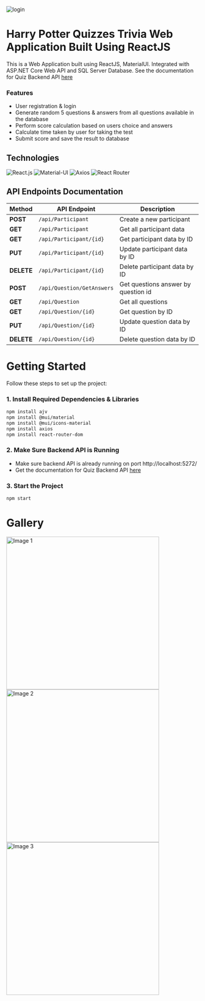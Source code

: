 ![login](https://github.com/user-attachments/assets/0c44fda2-fb73-42e7-a548-63e8e508a15c)

# Harry Potter Quizzes Trivia Web Application Built Using ReactJS

This is a Web Application built using ReactJS, MaterialUI. Integrated with ASP.NET Core Web API and SQL Server Database. See the documentation for Quiz Backend API [here](https://github.com/shofwanshiddiq/QuizAPI)

### Features
* User registration & login
* Generate random 5 questions & answers from all questions available in the database
* Perform score calculation based on users choice and answers
* Calculate time taken by user for taking the test
* Submit score and save the result to database

## Technologies
![React.js](https://img.shields.io/badge/React.js-%2361DAFB.svg?style=for-the-badge&logo=react&logoColor=black)  ![Material-UI](https://img.shields.io/badge/Material--UI-%230081CB.svg?style=for-the-badge&logo=mui&logoColor=white)  ![Axios](https://img.shields.io/badge/Axios-%23000000.svg?style=for-the-badge&logo=axios&logoColor=white)  ![React Router](https://img.shields.io/badge/React_Router-%23CA4245.svg?style=for-the-badge&logo=react-router&logoColor=white)  

## API Endpoints Documentation

| Method     | API Endpoint               | Description                                      |
|------------|----------------------------|--------------------------------------------------|
| **POST**   | `/api/Participant`            | Create a new participant                              |
| **GET**   | `/api/Participant`            | Get all participant data                              |
| **GET**   | `/api/Participant/{id}`            | Get participant data by ID                            |
| **PUT**   | `/api/Participant/{id}`            | Update participant data by ID                            |
| **DELETE**   | `/api/Participant/{id}`            | Delete participant data by ID                            |
| **POST**   | `/api/Question/GetAnswers`            | Get questions answer by question id                |
| **GET**   | `/api/Question`            | Get all questions                      |
| **GET**   | `/api/Question/{id}`            | Get question by ID                      |
| **PUT**   | `/api/Question/{id}`            | Update question data by ID                      |
| **DELETE**   | `/api/Question/{id}`            | Delete question data by ID                      |

# Getting Started

Follow these steps to set up the project:

### 1. Install Required Dependencies & Libraries
```bash
npm install ajv
npm install @mui/material
npm install @mui/icons-material
npm install axios
npm install react-router-dom
```

### 2. Make Sure Backend API is Running
* Make sure backend API is already running on port http://localhost:5272/
* Get the documentation for Quiz Backend API [here](https://github.com/shofwanshiddiq/QuizAPI)

### 3. Start the Project
```bash
npm start
```

# Gallery

<img src="https://github.com/user-attachments/assets/1acb953e-fce9-43b7-9efc-0cdb2083f14e" alt="Image 1" style="width: 400px;">
<img src="https://github.com/user-attachments/assets/8f45480d-fc0e-4329-9c0e-0ed565fc2ca1" alt="Image 2" style="width: 400px;">
<img src="https://github.com/user-attachments/assets/375a0802-13ab-4c63-a9b0-b697a6c6ddfb" alt="Image 3" style="width: 400px;">
